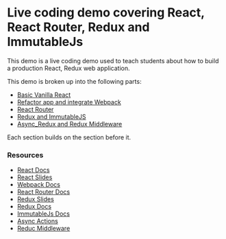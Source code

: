 # Live coding demo covering React, React Router, Redux and ImmutableJs

This demo is a live coding demo used to teach students about how to build a production React, Redux web application.

This demo is broken up into the following parts:

- [Basic Vanilla React](https://github.com/devleague/react_redux_demo/tree/master/1-Simple_Setup)
- [Refactor app and integrate Webpack](https://github.com/devleague/react_redux_demo/tree/master/2-Webpack_Refactor)
- [React Router](https://github.com/devleague/react_redux_demo/tree/master/3-Router)
- [Redux and ImmutableJS](https://github.com/devleague/react_redux_demo/tree/master/4-Redux_ImmutableJS)
- [Async_Redux and Redux Middleware](https://github.com/devleague/react_redux_demo/tree/master/5-Async_Redux_Middleware)

Each section builds on the section before it.

### Resources
- [React Docs](https://facebook.github.io/react/)
- [React Slides](http://slides.com/joecarlson/reactjs)
- [Webpack Docs](https://webpack.github.io/)
- [React Router Docs](https://github.com/reactjs/react-router)
- [Redux Slides](https://slides.com/joecarlson/redux)
- [Redux Docs](http://redux.js.org/index.html)
- [ImmutableJs Docs](https://facebook.github.io/immutable-js/)
- [Async Actions](http://redux.js.org/docs/advanced/AsyncActions.html)
- [Reduc Middleware](http://redux.js.org/docs/advanced/Middleware.html)
